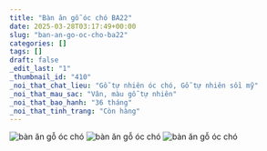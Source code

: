 ```yaml
---
title: "Bàn ăn gỗ óc chó BA22"
date: 2025-03-28T03:17:49+00:00
slug: "ban-an-go-oc-cho-ba22"
categories: []
tags: []
draft: false
_edit_last: "1"
_thumbnail_id: "410"
_noi_that_chat_lieu: "Gỗ tự nhiên óc chó, Gỗ tự nhiên sồi mỹ"
_noi_that_mau_sac: "Vân, màu gỗ tự nhiên"
_noi_that_bao_hanh: "36 tháng"
_noi_that_tinh_trang: "Còn hàng"
---
```

![bàn ăn gỗ óc chó](/img/ban-an/ba22/ban-an-go-oc-cho-ba22-1.webp)
![bàn ăn gỗ óc chó](/img/ban-an/ba22/ban-an-go-oc-cho-ba22-2.webp)
![bàn ăn gỗ óc chó](/img/ban-an/ba22/ban-an-go-oc-cho-ba22-3.webp)
